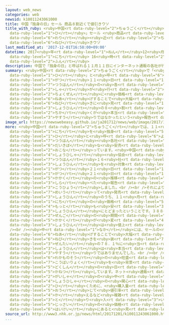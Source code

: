 ```yaml
---
layout: web_news
categories: web
newsid: k10011243061000
title: 中国「独身の日」セール 商品８割近くで値引きウソ
title_with_ruby: <ruby>中国<rt data-ruby-level="2">ちゅうごく</rt></ruby>「<ruby>独身<rt data-ruby-level="5">どくしん</rt></ruby>の<ruby>日<rt
  data-ruby-level="1">ひ</rt></ruby>」セール <ruby>商品<rt data-ruby-level="3">しょうひん</rt></ruby>８<ruby>割<rt
  data-ruby-level="6">わり</rt></ruby><ruby>近<rt data-ruby-level="2">ちか</rt></ruby>くで<ruby>値引<rt
  data-ruby-level="6">ねび</rt></ruby>きウソ
last_modified_at: '2017-12-01T16:58:00+09:00'
datetime: 2017<ruby>年<rt data-ruby-level="1">ねん</rt></ruby>12<ruby>月<rt data-ruby-level="1">がつ</rt></ruby>01<ruby>日<rt
  data-ruby-level="1">にち</rt></ruby> 16<ruby>時<rt data-ruby-level="2">じ</rt></ruby>58<ruby>分<rt
  data-ruby-level="2">ふん</rt></ruby>
description: 中国で「独身の日」と呼ばれる１１月１１日にインターネット通販の各社が行ったセールについて、セールの直前に価格をいったん値上げすることで大幅な値引きに見せかけるなど、商品の８割近くが本当の安売りではなかったという報告がまとまりました。
summary: <ruby>中国<rt data-ruby-level="2">ちゅうごく</rt></ruby>で「<ruby>独身<rt data-ruby-level="5">どくしん</rt></ruby>の<ruby>日<rt
  data-ruby-level="1">ひ</rt></ruby>」と<ruby>呼<rt data-ruby-level="6">よ</rt></ruby>ばれる１１<ruby>月<rt
  data-ruby-level="1">がつ</rt></ruby>１１<ruby>日<rt data-ruby-level="1">にち</rt></ruby>にインターネット<ruby>通販<rt
  data-ruby-level="7">つうはん</rt></ruby>の<ruby>各<rt data-ruby-level="4">かく</rt></ruby><ruby>社<rt
  data-ruby-level="2">しゃ</rt></ruby>が<ruby>行<rt data-ruby-level="2">おこな</rt></ruby>ったセールについて、セールの<ruby>直前<rt
  data-ruby-level="2">ちょくぜん</rt></ruby>に<ruby>価格<rt data-ruby-level="5">かかく</rt></ruby>をいったん<ruby>値上<rt
  data-ruby-level="6">ねあ</rt></ruby>げすることで<ruby>大幅<rt data-ruby-level="7">おおはば</rt></ruby>な<ruby>値引<rt
  data-ruby-level="6">ねび</rt></ruby>きに<ruby>見<rt data-ruby-level="1">み</rt></ruby>せかけるなど、<ruby>商品<rt
  data-ruby-level="3">しょうひん</rt></ruby>の８<ruby>割<rt data-ruby-level="6">わり</rt></ruby><ruby>近<rt
  data-ruby-level="2">ちか</rt></ruby>くが<ruby>本当<rt data-ruby-level="2">ほんとう</rt></ruby>の<ruby>安売<rt
  data-ruby-level="3">やすう</rt></ruby>りではなかったという<ruby>報告<rt data-ruby-level="5">ほうこく</rt></ruby>がまとまりました。
image_url: https://newswebeasy.github.io/ja201712/news/web/image/2017/12/01/K10011243061_1712011606_1712011609_01_02.jpg
more: <ruby>中国<rt data-ruby-level="2">ちゅうごく</rt></ruby>では、１１<ruby>月<rt data-ruby-level="1">がつ</rt></ruby>１１<ruby>日<rt
  data-ruby-level="1">にち</rt></ruby>を<ruby>独身<rt data-ruby-level="5">どくしん</rt></ruby>の<ruby>日<rt
  data-ruby-level="1">ひ</rt></ruby>と<ruby>呼<rt data-ruby-level="6">よ</rt></ruby>んで、ネット<ruby>通販<rt
  data-ruby-level="7">つうはん</rt></ruby><ruby>各社<rt data-ruby-level="4">かくしゃ</rt></ruby>が<ruby>大規模<rt
  data-ruby-level="6">だいきぼ</rt></ruby>な<ruby>安売<rt data-ruby-level="3">やすう</rt></ruby>りセールを<ruby>行<rt
  data-ruby-level="2">おこな</rt></ruby>っています。<ruby>中国<rt data-ruby-level="2">ちゅうごく</rt></ruby>の<ruby>消費者<rt
  data-ruby-level="4">しょうひしゃ</rt></ruby><ruby>協会<rt data-ruby-level="4">きょうかい</rt></ruby>はネット<ruby>通販<rt
  data-ruby-level="7">つうはん</rt></ruby>１６<ruby>社<rt data-ruby-level="2">しゃ</rt></ruby>の<ruby>商品<rt
  data-ruby-level="3">しょうひん</rt></ruby>を<ruby>対象<rt data-ruby-level="4">たいしょう</rt></ruby>に、ことし１０<ruby>月<rt
  data-ruby-level="1">がつ</rt></ruby>２１<ruby>日<rt data-ruby-level="1">にち</rt></ruby>から１１<ruby>月<rt
  data-ruby-level="1">がつ</rt></ruby>２１<ruby>日<rt data-ruby-level="1">にち</rt></ruby>までの<ruby>価格<rt
  data-ruby-level="5">かかく</rt></ruby>の<ruby>推移<rt data-ruby-level="6">すいい</rt></ruby>を<ruby>調<rt
  data-ruby-level="3">しら</rt></ruby>べた<ruby>報告<rt data-ruby-level="5">ほうこく</rt></ruby>を<ruby>公表<rt
  data-ruby-level="3">こうひょう</rt></ruby>しました。<br /><br />それによりますと、<ruby>安売<rt data-ruby-level="3">やすう</rt></ruby>りと<ruby>銘打<rt
  data-ruby-level="7">めいう</rt></ruby>って<ruby>発売<rt data-ruby-level="3">はつばい</rt></ruby>された５３９<ruby>商品<rt
  data-ruby-level="3">しょうひん</rt></ruby>のうち、１１<ruby>月<rt data-ruby-level="1">がつ</rt></ruby>１１<ruby>日<rt
  data-ruby-level="1">にち</rt></ruby>の<ruby>価格<rt data-ruby-level="5">かかく</rt></ruby>が<ruby>最<rt
  data-ruby-level="4">もっと</rt></ruby>も<ruby>安<rt data-ruby-level="3">やす</rt></ruby>かったのは１１８<ruby>商品<rt
  data-ruby-level="3">しょうひん</rt></ruby>にとどまったということです。３８８<ruby>商品<rt data-ruby-level="3">しょうひん</rt></ruby>は<ruby>前後<rt
  data-ruby-level="2">ぜんご</rt></ruby>の<ruby>期間<rt data-ruby-level="3">きかん</rt></ruby>と<ruby>価格<rt
  data-ruby-level="5">かかく</rt></ruby>が<ruby>変<rt data-ruby-level="4">か</rt></ruby>わらなかったほか、３３<ruby>商品<rt
  data-ruby-level="3">しょうひん</rt></ruby>は<ruby>値上<rt data-ruby-level="6">ねあ</rt></ruby>がりしていました。<br
  /><br /><ruby>中<rt data-ruby-level="1">なか</rt></ruby>には、セールの<ruby>直前<rt data-ruby-level="2">ちょくぜん</rt></ruby>にいったん<ruby>値上<rt
  data-ruby-level="6">ねあ</rt></ruby>げすることで<ruby>大幅<rt data-ruby-level="7">おおはば</rt></ruby>な<ruby>値引<rt
  data-ruby-level="6">ねび</rt></ruby>きを<ruby>装<rt data-ruby-level="7">よそお</rt></ruby>うケースもあったということで、<ruby>全体<rt
  data-ruby-level="3">ぜんたい</rt></ruby>の７８．１％に<ruby>当<rt data-ruby-level="2">あ</rt></ruby>たる<ruby>商品<rt
  data-ruby-level="3">しょうひん</rt></ruby>は<ruby>本当<rt data-ruby-level="2">ほんとう</rt></ruby>の<ruby>安売<rt
  data-ruby-level="3">やすう</rt></ruby>りではありませんでした。<br /><br /><ruby>中国<rt data-ruby-level="2">ちゅうごく</rt></ruby>では、<ruby>若者層<rt
  data-ruby-level="6">わかものそう</rt></ruby>の<ruby>旺盛<rt data-ruby-level="7">おうせい</rt></ruby>な<ruby>購買力<rt
  data-ruby-level="7">こうばいりょく</rt></ruby>を<ruby>背景<rt data-ruby-level="6">はいけい</rt></ruby>に<ruby>独身<rt
  data-ruby-level="5">どくしん</rt></ruby>の<ruby>日<rt data-ruby-level="1">ひ</rt></ruby>のセールが<ruby>過熱<rt
  data-ruby-level="5">かねつ</rt></ruby>しています。ネット<ruby>通販<rt data-ruby-level="7">つうはん</rt></ruby><ruby>会社<rt
  data-ruby-level="2">がいしゃ</rt></ruby>の<ruby>中<rt data-ruby-level="1">なか</rt></ruby>には<ruby>消費者<rt
  data-ruby-level="4">しょうひしゃ</rt></ruby>の<ruby>関心<rt data-ruby-level="4">かんしん</rt></ruby>を<ruby>引<rt
  data-ruby-level="2">ひ</rt></ruby>くために、<ruby>購入量<rt data-ruby-level="7">こうにゅうりょう</rt></ruby>に<ruby>応<rt
  data-ruby-level="5">おう</rt></ruby>じて<ruby>値引率<rt data-ruby-level="6">ねびきりつ</rt></ruby>を<ruby>変<rt
  data-ruby-level="4">か</rt></ruby>えるなど<ruby>複雑<rt data-ruby-level="5">ふくざつ</rt></ruby>なルールを<ruby>取<rt
  data-ruby-level="3">と</rt></ruby>り<ruby>入<rt data-ruby-level="3">い</rt></ruby>れるケースもあり、<ruby>実際<rt
  data-ruby-level="5">じっさい</rt></ruby>の<ruby>価格<rt data-ruby-level="5">かかく</rt></ruby>がわかりにくくなっていることも<ruby>背景<rt
  data-ruby-level="6">はいけい</rt></ruby>にあると<ruby>見<rt data-ruby-level="1">み</rt></ruby>られます。
source_url: http://www3.nhk.or.jp/news/html/20171201/k10011243061000.html
...
```


